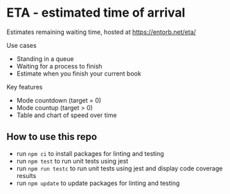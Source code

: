# ETA - estimated time of arrival

Estimates remaining waiting time, hosted at https://entorb.net/eta/

Use cases
* Standing in a queue
* Waiting for a process to finish
* Estimate when you finish your current book

Key features
* Mode countdown (target = 0)
* Mode countup (target > 0)
* Table and chart of speed over time

## How to use this repo
* run `npm ci` to install packages for linting and testing
* run `npm test` to run unit tests using jest
* run `npm run testc` to run unit tests using jest and display code coverage results
* run `npm update` to update packages for linting and testing
